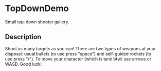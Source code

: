 # TopDownDemo
 Small top-down shooter gallery.
 
## Description
 Shoot as many targets as you can! There are two types of weapons at your disposal: usual bullets (to use press "space") and self-guided rockets (to use press "r"). To move your character (which is tank btw) use arrows or WASD. Good luck!
